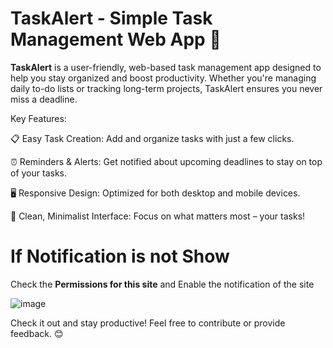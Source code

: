 # TaskAlert - Simple Task Management Web App 📝
**TaskAlert** is a user-friendly, web-based task management app designed to help you stay organized and boost productivity. Whether you're managing daily to-do lists or tracking long-term projects, TaskAlert ensures you never miss a deadline.

Key Features:

📋 Easy Task Creation: Add and organize tasks with just a few clicks.

⏰ Reminders & Alerts: Get notified about upcoming deadlines to stay on top of your tasks.

🖥️ Responsive Design: Optimized for both desktop and mobile devices.

🎨 Clean, Minimalist Interface: Focus on what matters most – your tasks!


# If Notification is not Show
Check the **Permissions for this site** and Enable the notification of the site

![image](https://github.com/user-attachments/assets/cbed4e74-f526-4339-9cc9-49da27f0e3c9)


Check it out and stay productive! Feel free to contribute or provide feedback. 😊

